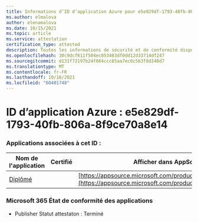 ```yaml
---
title: Informations d’ID d’application Azure pour e5e829df-1793-40fb-806a-8f9ce70a8e14
ms.author: elmalova
author: elenamalova
ms.date: 10/15/2021
ms.topic: article
ms.service: attestation
certification_type: attested
description: Toutes les informations de sécurité et de conformité disponibles pour e5e829df-1793-40fb-806a-8f9ce70a8e14.
ms.openlocfilehash: 30c9dcf611f504ec053483df0dd12d33714df247
ms.sourcegitcommit: d131f72197b24f864ccc85aa7ec0c5b3f8d248d7
ms.translationtype: MT
ms.contentlocale: fr-FR
ms.lasthandoff: 10/16/2021
ms.locfileid: "60401748"
---
```

# <a name="azure-app-id-e5e829df-1793-40fb-806a-8f9ce70a8e14"></a>ID d’application Azure : e5e829df-1793-40fb-806a-8f9ce70a8e14


### <a name="apps-associated-with-this-id"></a>Applications associées à cet ID :
| **Nom de l'application** | **Certifié** | **Afficher dans AppSource** |
|--------------|---------------|-----------------------|
| [Diplômé](https://docs.microsoft.com/microsoft-365-app-certification/forward/WA200003252) |  | [https://appsource.microsoft.com/product/office/WA200003252](https://appsource.microsoft.com/product/office/WA200003252) |

### <a name="microsoft-365-app-compliance-status"></a>Microsoft 365 État de conformité des applications
- Publisher Statut attestaton : Terminé
